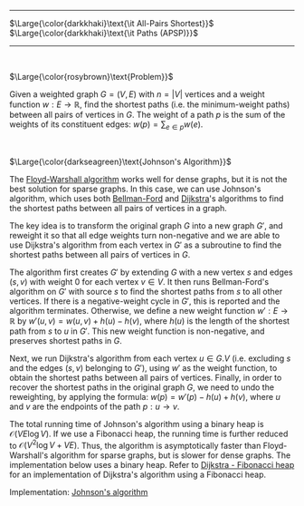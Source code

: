 _____________________________________
$\Large{\color{darkkhaki}\text{\it All-Pairs Shortest}}$  
$\Large{\color{darkkhaki}\text{\it Paths (APSP)}}$
_____________________________________

<br />

$\Large{\color{rosybrown}\text{Problem}}$

Given a weighted graph $G=(V,E)$ with $n = |V|$ vertices and a weight function $w: E \rightarrow \mathbb{R}$, find the shortest paths (i.e. the minimum-weight paths) between all pairs of vertices in $G$. The weight of a path $p$ is the sum of the weights of its constituent edges: $w(p) = \sum_{e \in p} w(e)$.

<br />

$\Large{\color{darkseagreen}\text{Johnson's Algorithm}}$

The [Floyd-Warshall algorithm](https://github.com/pl3onasm/AADS/tree/main/algorithms/graphs/APSP-floyd) works well for dense graphs, but it is not the best solution for sparse graphs. In this case, we can use Johnson's algorithm, which uses both [Bellman-Ford](https://github.com/pl3onasm/AADS/tree/main/algorithms/graphs/SSSP-bellman) and [Dijkstra](https://github.com/pl3onasm/AADS/tree/main/algorithms/graphs/SSSP-dijkstra)'s algorithms to find the shortest paths between all pairs of vertices in a graph.

The key idea is to transform the original graph $G$ into a new graph $G'$, and reweight it so that all edge weights turn non-negative and we are able to use Dijkstra's algorithm from each vertex in $G'$ as a subroutine to find the shortest paths between all pairs of vertices in $G$.

The algorithm first creates $G'$ by extending $G$ with a new vertex $s$ and edges $(s,v)$ with weight $0$ for each vertex $v \in V$. It then runs Bellman-Ford's algorithm on $G'$ with source $s$ to find the shortest paths from $s$ to all other vertices. If there is a negative-weight cycle in $G'$, this is reported and the algorithm terminates. Otherwise, we define a new weight function $w': E \rightarrow \mathbb{R}$ by $w'(u,v) = w(u,v) + h(u) - h(v)$, where $h(u)$ is the length of the shortest path from $s$ to $u$ in $G'$. This new weight function is non-negative, and preserves shortest paths in $G$.

Next, we run Dijkstra's algorithm from each vertex $u \in G.V$ (i.e. excluding $s$ and the edges $(s,v)$ belonging to $G'$), using $w'$ as the weight function, to obtain the shortest paths between all pairs of vertices. Finally, in order to recover the shortest paths in the original graph $G$, we need to undo the reweighting, by applying the formula: $w(p) = w'(p) - h(u) + h(v)$, where $u$ and $v$ are the endpoints of the path $p: u \rightarrow v$.

The total running time of Johnson's algorithm using a binary heap is $\mathcal{O}(VE \log V)$. If we use a Fibonacci heap, the running time is further reduced to $\mathcal{O}(V^2 \log V + VE)$. Thus, the algorithm is asymptotically faster than Floyd-Warshall's algorithm for sparse graphs, but is slower for dense graphs. The implementation below uses a binary heap. Refer to [Dijkstra - Fibonacci heap](https://github.com/pl3onasm/AADS/blob/main/algorithms/graphs/SSSP-dijkstra/dijkstra-2.c) for an implementation of Dijkstra's algorithm using a Fibonacci heap.

Implementation: [Johnson's algorithm](https://github.com/pl3onasm/AADS/tree/main/algorithms/graphs/APSP-johnson/johnson.c)
